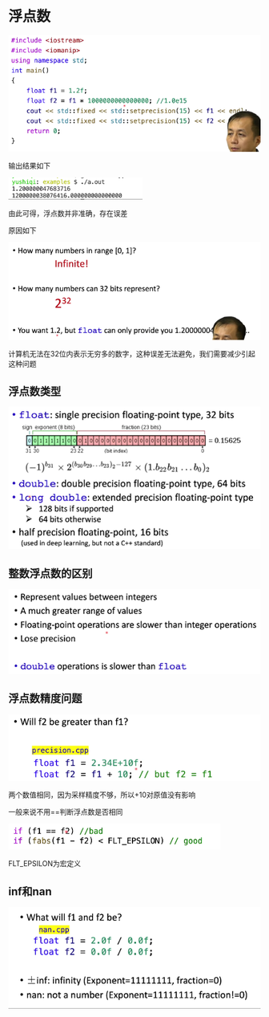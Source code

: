 # 浮点数

![image-20240726104801908](../img/2.3.1.png)

输出结果如下

![image-20240726104837579](../img/2.3.2.png)

由此可得，浮点数并非准确，存在误差

原因如下

![image-20240726105118998](../img/2.3.3.png)

计算机无法在32位内表示无穷多的数字，这种误差无法避免，我们需要减少引起这种问题

## 浮点数类型

![image-20240726105443365](../img/2.3.4.png)

## 整数浮点数的区别

![image-20240726105626465](../img/2.3.5.png)

## 浮点数精度问题

![image-20240726105801818](../img/2.3.6.png)

两个数值相同，因为采样精度不够，所以+10对原值没有影响

一般来说不用==判断浮点数是否相同

![image-20240726110223809](../img/2.3.7.png)

FLT_EPSILON为宏定义

## inf和nan

![image-20240726110335090](../img/2.3.8.png)